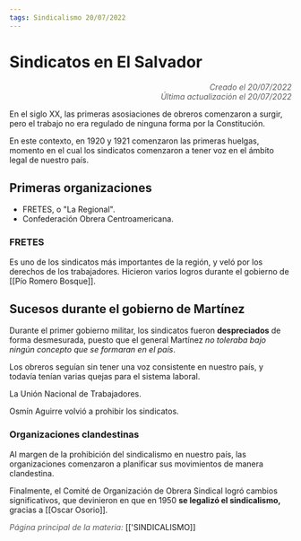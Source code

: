 ```yaml
---
tags: Sindicalismo 20/07/2022
---
```


# Sindicatos en El Salvador
<div style="text-align: right; opacity: 0.7; font-style: italic;">Creado el 20/07/2022</div>
<div style="text-align: right; opacity: 0.7; font-style: italic;">Última actualización el 20/07/2022</div>

En el siglo XX, las primeras asosiaciones de obreros comenzaron a surgir, pero el trabajo no era regulado de ninguna forma por la Constitución.

En este contexto, en 1920 y 1921 comenzaron las primeras huelgas, momento en el cual los sindicatos comenzaron a tener voz en el ámbito legal de nuestro país.

## Primeras organizaciones

- FRETES, o "La Regional".
- Confederación Obrera Centroamericana.

### FRETES

Es uno de los sindicatos más importantes de la región, y veló por los derechos de los trabajadores. Hicieron varios logros durante el gobierno de [[Pío Romero Bosque]].

## Sucesos durante el gobierno de Martínez

Durante el primer gobierno militar, los sindicatos fueron **despreciados** de forma desmesurada, puesto que el general Martínez *no toleraba bajo ningún concepto que se formaran en el país*.

Los obreros seguían sin tener una voz consistente en nuestro país, y todavía tenían varias quejas para el sistema laboral.

La Unión Nacional de Trabajadores.

Osmín Aguirre volvió a prohibir los sindicatos.

### Organizaciones clandestinas

Al margen de la prohibición del sindicalismo en nuestro país, las organizaciones comenzaron a planificar sus movimientos de manera clandestina.

Finalmente, el Comité de Organización de Obrera Sindical logró cambios significativos, que devinieron en que en 1950 **se legalizó el sindicalismo,** gracias a [[Oscar Osorio]].

<span style="opacity: 0.7; font-style: italic;">Página principal de la materia:</span> [['SINDICALISMO]]